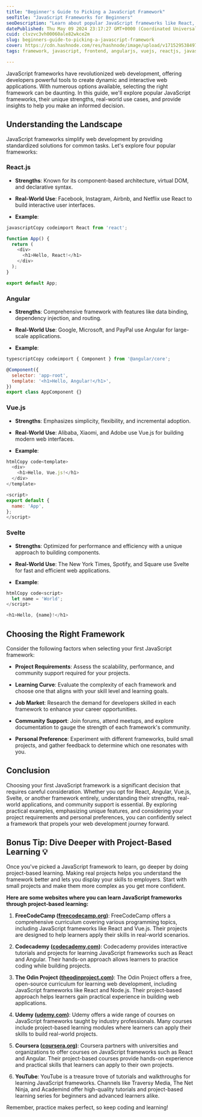 ```yaml
---
title: "Beginner's Guide to Picking a JavaScript Framework"
seoTitle: "JavaScript Frameworks for Beginners"
seoDescription: "Learn about popular JavaScript frameworks like React, Angular, Vue.js, and Svelte to pick the right one for your projects"
datePublished: Thu May 09 2024 23:17:27 GMT+0000 (Coordinated Universal Time)
cuid: clvzvc3vh00060ale82wkce2m
slug: beginners-guide-to-picking-a-javascript-framework
cover: https://cdn.hashnode.com/res/hashnode/image/upload/v1715295384979/b3b5bdd6-303e-4a19-9514-c79b4924f045.jpeg
tags: framework, javascript, frontend, angularjs, vuejs, reactjs, javascript-framework, frontend-development, freecodecamp, svelte

---
```


JavaScript frameworks have revolutionized web development, offering developers powerful tools to create dynamic and interactive web applications. With numerous options available, selecting the right framework can be daunting. In this guide, we'll explore popular JavaScript frameworks, their unique strengths, real-world use cases, and provide insights to help you make an informed decision.

## Understanding the Landscape

JavaScript frameworks simplify web development by providing standardized solutions for common tasks. Let's explore four popular frameworks:

### React.js

* **Strengths**: Known for its component-based architecture, virtual DOM, and declarative syntax.
    
* **Real-World Use**: Facebook, Instagram, Airbnb, and Netflix use React to build interactive user interfaces.
    
* **Example**:
    

```javascript
javascriptCopy codeimport React from 'react';

function App() {
  return (
    <div>
      <h1>Hello, React!</h1>
    </div>
  );
}

export default App;
```

### Angular

* **Strengths**: Comprehensive framework with features like data binding, dependency injection, and routing.
    
* **Real-World Use**: Google, Microsoft, and PayPal use Angular for large-scale applications.
    
* **Example**:
    

```javascript
typescriptCopy codeimport { Component } from '@angular/core';

@Component({
  selector: 'app-root',
  template: '<h1>Hello, Angular!</h1>',
})
export class AppComponent {}
```

### Vue.js

* **Strengths**: Emphasizes simplicity, flexibility, and incremental adoption.
    
* **Real-World Use**: Alibaba, Xiaomi, and Adobe use Vue.js for building modern web interfaces.
    
* **Example**:
    

```javascript
htmlCopy code<template>
  <div>
    <h1>Hello, Vue.js!</h1>
  </div>
</template>

<script>
export default {
  name: 'App',
};
</script>
```

### Svelte

* **Strengths**: Optimized for performance and efficiency with a unique approach to building components.
    
* **Real-World Use**: The New York Times, Spotify, and Square use Svelte for fast and efficient web applications.
    
* **Example**:
    

```javascript
htmlCopy code<script>
  let name = 'World';
</script>

<h1>Hello, {name}!</h1>
```

## Choosing the Right Framework

Consider the following factors when selecting your first JavaScript framework:

* **Project Requirements**: Assess the scalability, performance, and community support required for your projects.
    
* **Learning Curve**: Evaluate the complexity of each framework and choose one that aligns with your skill level and learning goals.
    
* **Job Market**: Research the demand for developers skilled in each framework to enhance your career opportunities.
    
* **Community Support**: Join forums, attend meetups, and explore documentation to gauge the strength of each framework's community.
    
* **Personal Preference**: Experiment with different frameworks, build small projects, and gather feedback to determine which one resonates with you.
    

## Conclusion

Choosing your first JavaScript framework is a significant decision that requires careful consideration. Whether you opt for React, Angular, Vue.js, Svelte, or another framework entirely, understanding their strengths, real-world applications, and community support is essential. By exploring practical examples, emphasizing unique features, and considering your project requirements and personal preferences, you can confidently select a framework that propels your web development journey forward.

## **Bonus Tip: Dive Deeper with Project-Based Learning 💡**

Once you've picked a JavaScript framework to learn, go deeper by doing project-based learning. Making real projects helps you understand the framework better and lets you display your skills to employers. Start with small projects and make them more complex as you get more confident.

**Here are some websites where you can learn JavaScript frameworks through project-based learning:**

1. **FreeCodeCamp (**[**freecodecamp.org**](http://freecodecamp.org)**)**: FreeCodeCamp offers a comprehensive curriculum covering various programming topics, including JavaScript frameworks like React and Vue.js. Their projects are designed to help learners apply their skills in real-world scenarios.
    
2. **Codecademy (**[**codecademy.com**](http://codecademy.com)**)**: Codecademy provides interactive tutorials and projects for learning JavaScript frameworks such as React and Angular. Their hands-on approach allows learners to practice coding while building projects.
    
3. **The Odin Project (**[**theodinproject.com**](http://theodinproject.com)**)**: The Odin Project offers a free, open-source curriculum for learning web development, including JavaScript frameworks like React and Node.js. Their project-based approach helps learners gain practical experience in building web applications.
    
4. **Udemy (**[**udemy.com**](http://udemy.com)**)**: Udemy offers a wide range of courses on JavaScript frameworks taught by industry professionals. Many courses include project-based learning modules where learners can apply their skills to build real-world projects.
    
5. **Coursera (**[**coursera.org**](http://coursera.org)**)**: Coursera partners with universities and organizations to offer courses on JavaScript frameworks such as React and Angular. Their project-based courses provide hands-on experience and practical skills that learners can apply to their own projects.
    
6. **YouTube**: YouTube is a treasure trove of tutorials and walkthroughs for learning JavaScript frameworks. Channels like Traversy Media, The Net Ninja, and Academind offer high-quality tutorials and project-based learning series for beginners and advanced learners alike.
    

Remember, practice makes perfect, so keep coding and learning!